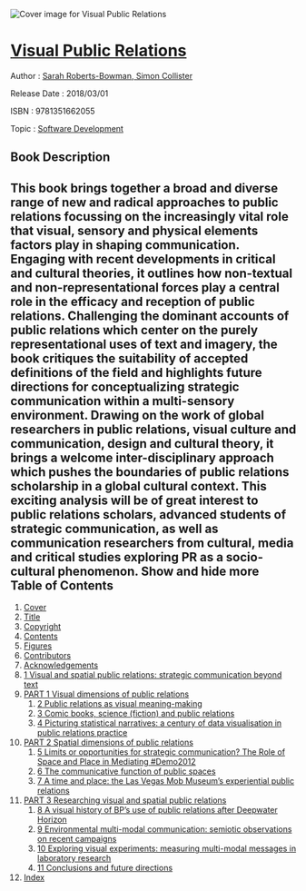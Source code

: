 ![Cover image for Visual Public Relations](https://imgdetail.ebookreading.net/cover/cover/software_development/EB9781351662055.jpg)

[Visual Public Relations](https://ebookreading.net/view/book/Visual+Public+Relations-EB9781351662055_1.html "Visual Public Relations")
====================================================================================================================

Author : [Sarah Roberts-Bowman](https://ebookreading.net/search/author/Sarah+Roberts-Bowman),[ Simon Collister](https://ebookreading.net/search/author/+Simon+Collister)

Release Date : 2018/03/01

ISBN : 9781351662055

Topic : [Software Development](https://ebookreading.net/search/category/software-development)

Book Description
-----------------

 This book brings together a broad and diverse range of new and radical approaches to public relations focussing on the increasingly vital role that visual, sensory and physical elements factors play in shaping communication. Engaging with recent developments in critical and cultural theories, it outlines how non-textual and non-representational forces play a central role in the efficacy and reception of public relations.
Challenging the dominant accounts of public relations which center on the purely representational uses of text and imagery, the book critiques the suitability of accepted definitions of the field and highlights future directions for conceptualizing strategic communication within a multi-sensory environment. Drawing on the work of global researchers in public relations, visual culture and communication, design and cultural theory, it brings a welcome inter-disciplinary approach which pushes the boundaries of public relations scholarship in a global cultural context. 
This exciting analysis will be of great interest to public relations scholars, advanced students of strategic communication, as well as communication researchers from cultural, media and critical studies exploring PR as a socio-cultural phenomenon.
        Show and hide more                
Table of Contents
-----------------

1. [Cover](https://ebookreading.net/view/book/Visual+Public+Relations-EB9781351662055_1.html)
1. [Title](https://ebookreading.net/view/book/Visual+Public+Relations-EB9781351662055_4.html)
1. [Copyright](https://ebookreading.net/view/book/Visual+Public+Relations-EB9781351662055_5.html)
1. [Contents](https://ebookreading.net/view/book/Visual+Public+Relations-EB9781351662055_6.html)
1. [Figures](https://ebookreading.net/view/book/Visual+Public+Relations-EB9781351662055_7.html)
1. [Contributors](https://ebookreading.net/view/book/Visual+Public+Relations-EB9781351662055_8.html)
1. [Acknowledgements](https://ebookreading.net/view/book/Visual+Public+Relations-EB9781351662055_9.html)
1. [1 Visual and spatial public relations: strategic communication beyond text](https://ebookreading.net/view/book/Visual+Public+Relations-EB9781351662055_10.html)
1. [PART 1 Visual dimensions of public relations](https://ebookreading.net/view/book/Visual+Public+Relations-EB9781351662055_11.html)
    1. [2 Public relations as visual meaning-making](https://ebookreading.net/view/book/Visual+Public+Relations-EB9781351662055_12.html)
    1. [3 Comic books, science (fiction) and public relations](https://ebookreading.net/view/book/Visual+Public+Relations-EB9781351662055_13.html)
    1. [4 Picturing statistical narratives: a century of data visualisation in public relations practice](https://ebookreading.net/view/book/Visual+Public+Relations-EB9781351662055_14.html)
1. [PART 2 Spatial dimensions of public relations](https://ebookreading.net/view/book/Visual+Public+Relations-EB9781351662055_15.html)
    1. [5 Limits or opportunities for strategic communication? The Role of Space and Place in Mediating #Demo2012](https://ebookreading.net/view/book/Visual+Public+Relations-EB9781351662055_16.html)
    1. [6 The communicative function of public spaces](https://ebookreading.net/view/book/Visual+Public+Relations-EB9781351662055_17.html)
    1. [7 A time and place: the Las Vegas Mob Museum’s experiential public relations](https://ebookreading.net/view/book/Visual+Public+Relations-EB9781351662055_18.html)
1. [PART 3 Researching visual and spatial public relations](https://ebookreading.net/view/book/Visual+Public+Relations-EB9781351662055_19.html)
    1. [8 A visual history of BP’s use of public relations after Deepwater Horizon](https://ebookreading.net/view/book/Visual+Public+Relations-EB9781351662055_20.html)
    1. [9 Environmental multi-modal communication: semiotic observations on recent campaigns](https://ebookreading.net/view/book/Visual+Public+Relations-EB9781351662055_21.html)
    1. [10 Exploring visual experiments: measuring multi-modal messages in laboratory research](https://ebookreading.net/view/book/Visual+Public+Relations-EB9781351662055_22.html)
    1. [11 Conclusions and future directions](https://ebookreading.net/view/book/Visual+Public+Relations-EB9781351662055_23.html)
1. [Index](https://ebookreading.net/view/book/Visual+Public+Relations-EB9781351662055_24.html)

